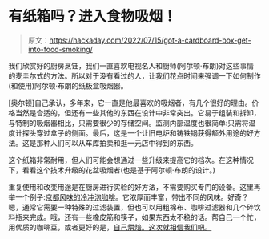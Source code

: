 # 有纸箱吗？进入食物吸烟！

> 原文：<https://hackaday.com/2022/07/15/got-a-cardboard-box-get-into-food-smoking/>

我们欣赏好的厨房烹饪，我们一直喜欢电视名人和厨师(阿尔顿·布朗)对这些事情的麦圭尔式的方法。所以对于没有看过的人，让我们花点时间来强调一下如何制作(和使用)阿尔顿·布朗的纸板盒吸烟器。

[奥尔顿]自己承认，多年来，它一直是他最喜欢的吸烟者，有几个很好的理由。价格当然是合适的，但还有一些其他的东西在设计中非常突出。它易于组装和拆卸，与特制的吸烟器相比，只需要很少的存储空间。监测内部温度也很简单:只需将温度计探头穿过盒子的侧面。最后，这是一个让旧电炉和铸铁锅获得额外用途的好方法。这是那种人们可以从车库拍卖和逛一元店中得到的东西。

这个纸箱非常耐用，但人们可能会想通过一些升级来提高它的档次。在这种情况下，看看这个技术升级的花盆吸烟者(也是基于阿尔顿·布朗的设计。)

重复使用和改变用途是在厨房进行实验的好方法，不需要购买专门的设备。这里再举一个例子:[京都风味的冷冲泡咖啡](https://altonbrown.com/recipes/kyoto-style-cold-brew-coffee/)。它浓厚而丰富，带出不同的风味。好奇？嗯，通常它需要一种特殊的过滤装置，但也可以用粗棉布、咖啡过滤器和几个碎饮料瓶来完成。哦，还有一些橡皮筋和筷子，如果东西太不稳的话。帮自己一个忙，用优质的咖啡豆，或者更好的是，[自己烘焙。这次就相信我们吧。](https://hackaday.com/2018/01/23/build-an-excellent-coffee-roaster-with-a-satisfyingly-low-price-tag/)